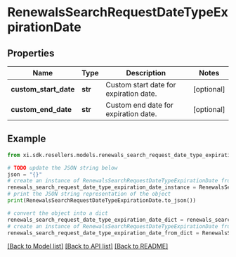 # RenewalsSearchRequestDateTypeExpirationDate


## Properties

Name | Type | Description | Notes
------------ | ------------- | ------------- | -------------
**custom_start_date** | **str** | Custom start date for expiration date. | [optional] 
**custom_end_date** | **str** | Custom end date for expiration date. | [optional] 

## Example

```python
from xi.sdk.resellers.models.renewals_search_request_date_type_expiration_date import RenewalsSearchRequestDateTypeExpirationDate

# TODO update the JSON string below
json = "{}"
# create an instance of RenewalsSearchRequestDateTypeExpirationDate from a JSON string
renewals_search_request_date_type_expiration_date_instance = RenewalsSearchRequestDateTypeExpirationDate.from_json(json)
# print the JSON string representation of the object
print(RenewalsSearchRequestDateTypeExpirationDate.to_json())

# convert the object into a dict
renewals_search_request_date_type_expiration_date_dict = renewals_search_request_date_type_expiration_date_instance.to_dict()
# create an instance of RenewalsSearchRequestDateTypeExpirationDate from a dict
renewals_search_request_date_type_expiration_date_from_dict = RenewalsSearchRequestDateTypeExpirationDate.from_dict(renewals_search_request_date_type_expiration_date_dict)
```
[[Back to Model list]](../README.md#documentation-for-models) [[Back to API list]](../README.md#documentation-for-api-endpoints) [[Back to README]](../README.md)


